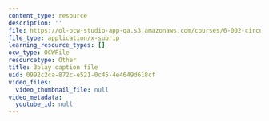 ```yaml
---
content_type: resource
description: ''
file: https://ol-ocw-studio-app-qa.s3.amazonaws.com/courses/6-002-circuits-and-electronics-spring-2007/0992c2ca872ce5210c454e4649d618cf_2SwT6JnfCq8.srt
file_type: application/x-subrip
learning_resource_types: []
ocw_type: OCWFile
resourcetype: Other
title: 3play caption file
uid: 0992c2ca-872c-e521-0c45-4e4649d618cf
video_files:
  video_thumbnail_file: null
video_metadata:
  youtube_id: null
---
```

